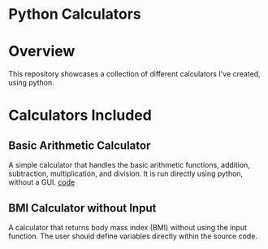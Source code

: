 # Python Calculators

# Overview 
This repository showcases a collection of different calculators I've created, using python.

# Calculators Included
## Basic Arithmetic Calculator
A simple calculator that handles the basic arithmetic functions, addition, subtraction, multiplication, and division. It is run directly using python, without a GUI. [code](basic_calc.py)

## BMI Calculator without Input
A calculator that returns body mass index (BMI) without using the input function. The user should define variables directly within the source code. 
